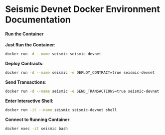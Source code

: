 # Seismic Devnet Docker Environment Documentation
#### Run the Container

**Just Run the Container**:
```bash
docker run -d --name seismic seismic-devnet
```

**Deploy Contracts**:
```bash
docker run -d --name seismic -e DEPLOY_CONTRACT=true seismic-devnet
```

**Send Transactions**:
```bash
docker run -d --name seismic -e SEND_TRANSACTIONS=true seismic-devnet
```

**Enter Interactive Shell**:
```bash
docker run -it --name seismic seismic-devnet shell
```

**Connect to Running Container**:
```bash
docker exec -it seismic bash
```